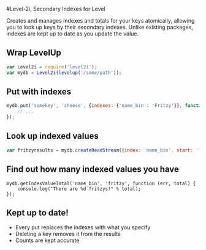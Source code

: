 #Level-2i, Secondary Indexes for Level

Creates and manages indexes and totals for your keys atomically, allowing you to look up keys by their secondary indexes.
Unlike existing packages, indexes are kept up to date as you update the value.

## Wrap LevelUp

```javascript
var Level2i = require('level2i');
var mydb = Level2i(levelup('/some/path'));
```

## Put with indexes

```javascript
mydb.put('somekey', 'cheese', {indexes: {'name_bin': 'Fritzy'}}, function (err) {
    // ...
});
```

## Look up indexed values

```javascript
var fritzyresults = mydb.createReadStream({index: 'name_bin', start: 'fritzy', end: 'fritzy'});
```

## Find out how many indexed values you have

```
mydb.getIndexValueTotal('name_bin', 'fritzy', function (err, total) {
    console.log("There are %d fritzys!" % total);
});
```

## Kept up to date!

* Every put replaces the indexes with what you specify
* Deleting a key removes it from the results
* Counts are kept accurate
